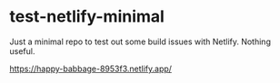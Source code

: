 # test-netlify-minimal

Just a minimal repo to test out some build issues with Netlify. Nothing useful.

https://happy-babbage-8953f3.netlify.app/